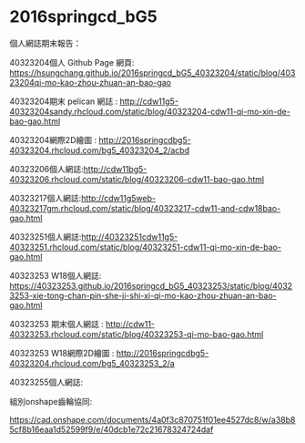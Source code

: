 # 2016springcd_bG5

個人網誌期末報告：

40323204個人 Github Page 網頁: https://hsungchang.github.io/2016springcd_bG5_40323204/static/blog/40323204qi-mo-kao-zhou-zhuan-an-bao-gao

40323204期末 pelican 網誌 :  http://cdw11g5-40323204sandy.rhcloud.com/static/blog/40323204-cdw11-qi-mo-xin-de-bao-gao.html

40323204網際2D繪圖 :  http://2016springcdbg5-40323204.rhcloud.com/bg5_40323204_2/acbd

40323206個人網誌:http://cdw11bg5-40323206.rhcloud.com/static/blog/40323206-cdw11-bao-gao.html

40323217個人網誌:http://cdw11g5web-40323217gm.rhcloud.com/static/blog/40323217-cdw11-and-cdw18bao-gao.html 

40323251個人網誌:http://40323251cdw11g5-40323251.rhcloud.com/static/blog/40323251-cdw11-qi-mo-xin-de-bao-gao.html

40323253 W18個人網誌: https://40323253.github.io/2016springcd_bG5_40323253/static/blog/40323253-xie-tong-chan-pin-she-ji-shi-xi-qi-mo-kao-zhou-zhuan-an-bao-gao.html

40323253 期末個人網誌 : http://cdw11-40323253.rhcloud.com/static/blog/40323253-qi-mo-bao-gao.html

40323253 W18網際2D繪圖 : http://2016springcdbg5-40323204.rhcloud.com/bg5_40323253_2/a

40323255個人網誌:


組別onshape齒輪協同: 

https://cad.onshape.com/documents/4a0f3c870751f01ee4527dc8/w/a38b85cf8b16eaa1d52599f9/e/40dcb1e72c21678324724daf

